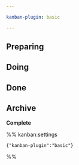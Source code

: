 ```yaml
---

kanban-plugin: basic

---
```


## Preparing



## Doing



## Done



## Archive

**Complete**




%% kanban:settings
```
{"kanban-plugin":"basic"}
```
%%